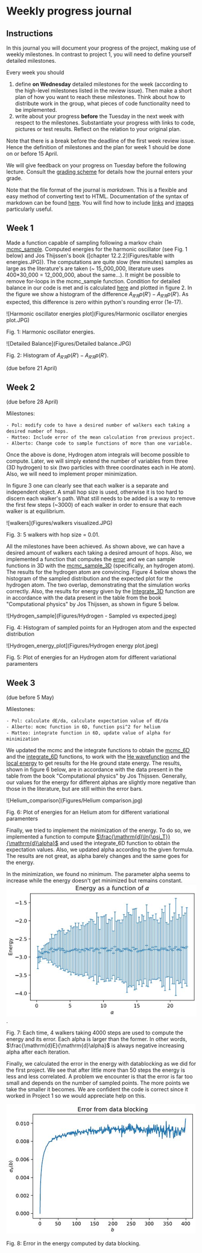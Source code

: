 # Weekly progress journal

## Instructions

In this journal you will document your progress of the project, making use of weekly milestones. In contrast to project 1, you will need to define yourself detailed milestones.

Every week you should 

1. define **on Wednesday** detailed milestones for the week (according to the
   high-level milestones listed in the review issue).
   Then make a short plan of how you want to 
   reach these milestones. Think about how to distribute work in the group, 
   what pieces of code functionality need to be implemented. 
2. write about your progress **before** the Tuesday in the next week with
   respect to the milestones. Substantiate your progress with links to code,
   pictures or test results. Reflect on the relation to your original plan.

Note that there is a break before the deadline of the first week review
issue. Hence the definition of milestones and the plan for week 1 should be
done on or before 15 April.

We will give feedback on your progress on Tuesday before the following lecture. Consult the 
[grading scheme](https://computationalphysics.quantumtinkerer.tudelft.nl/proj2-grading/) 
for details how the journal enters your grade.

Note that the file format of the journal is *markdown*. This is a flexible and easy method of 
converting text to HTML. 
Documentation of the syntax of markdown can be found 
[here](https://docs.gitlab.com/ee/user/markdown.html#gfm-extends-standard-markdown). 
You will find how to include [links](https://docs.gitlab.com/ee/user/markdown.html#links) and 
[images](https://docs.gitlab.com/ee/user/markdown.html#images) particularly
useful.

## Week 1
Made a function capable of sampling following a markov chain [mcmc_sample](https://gitlab.kwant-project.org/computational_physics/projects/Project-2---QMC_pdedalmauhugue/-/blob/master/Skeleton.py#L23). Computed energies for the harmonic oscillator (see Fig. 1 below) and Jos Thijssen's book ([chapter 12.2.2](Figures/table with energies.JPG)). The computations are quite slow (few minutes) samples as large as the literature's are taken (~ 15_000_000, literature uses 400*30_000 = 12_000_000, about the same...). It might be possible to remove for-loops in the mcmc_sample function. Condition for detailed balance in our code is met and is calculated [here](https://gitlab.kwant-project.org/computational_physics/projects/Project-2---QMC_pdedalmauhugue/-/blob/master/Skeleton.py#L50-53) and plotted in figure 2. In the figure we show a histogram of the difference $`A_{R' R}p(R') - A_{R' R}p(R')`$. As expected, this difference is zero within python's rounding error (1e-17).


![Harmonic oscillator energies plot](Figures/Harmonic oscillator energies plot.JPG)

Fig. 1: Harmonic oscillator energies.

![Detailed Balance](Figures/Detailed balance.JPG)

Fig. 2: Histogram of $`A_{R' R}p(R') - A_{R' R}p(R')`$.

(due before 21 April)


## Week 2
(due before 28 April)


Milestones:

    - Pol: modify code to have a desired number of walkers each taking a desired number of hops.
    - Matteo: Include error of the mean calculation from previous project.
    - Alberto: Change code to sample functions of more than one variable.

Once the above is done, Hydrogen atom integrals will become possible to compute. Later, we will simply extend the number of variables from three (3D hydrogen) to six (two particles with three coordinates each in He atom). Also, we will need to implement proper minimization.

In figure 3 one can clearly see that each walker is a separate and independent object. A small hop size is used, otherwise it is too hard to discern each walker's path. What still needs to be added is a way to remove the first few steps (~3000) of each walker in order to ensure that each walker is at equilibrium.

![walkers](Figures/walkers visualized.JPG)

Fig. 3: 5 walkers with hop size = 0.01.

All the milestones have been achieved. As shown above, we can have a desired amount of walkers each taking a desired amount of hops. Also, we implemented a function that computes the [error](https://gitlab.kwant-project.org/computational_physics/projects/Project-2---QMC_pdedalmauhugue/-/blob/master/Skeleton.py#L254-269) and we can sample functions in 3D with the [mcmc_sample_3D](https://gitlab.kwant-project.org/computational_physics/projects/Project-2---QMC_pdedalmauhugue/-/blob/master/Skeleton.py#L61-109) (specifically, an hydrogen atom). The results for the hydrogen atom are convincing. Figure 4 below shows the histogram of the sampled distribution and the expected plot for the hydrogen atom. The two overlap, demonstrating that the simulation works correctly. Also, the results for energy given by the [Integrate_3D](https://gitlab.kwant-project.org/computational_physics/projects/Project-2---QMC_pdedalmauhugue/-/blob/master/Skeleton.py#L195-215) function are in accordance with the data present in the table from the book "Computational physics" by Jos Thijssen, as shown in figure 5 below.

![Hydrogen_sample](Figures/Hydrogen - Sampled vs expected.jpeg)

Fig. 4: Histogram of sampled points for an Hydrogen atom and the expected distribution

![Hydrogen_energy_plot](Figures/Hydrogen energy plot.jpeg)

Fig. 5: Plot of energies for an Hydrogen atom for different variational paramenters



## Week 3
(due before 5 May)

Milestones:

    - Pol: calculate dE/da, calculate expectation value of dE/da
    - Alberto: mcmc function in 6D, function psi^2 for helium
    - Matteo: integrate function in 6D, update value of alpha for minimization
 
We updated the mcmc and the integrate functions to obtain the [mcmc_6D](https://gitlab.kwant-project.org/computational_physics/projects/Project-2---QMC_pdedalmauhugue/-/blob/master/Skeleton.py#L61-127) and the [integrate_6D](https://gitlab.kwant-project.org/computational_physics/projects/Project-2---QMC_pdedalmauhugue/-/blob/master/Skeleton.py#L397-420) functions, to work with the [He wavefunction](https://gitlab.kwant-project.org/computational_physics/projects/Project-2---QMC_pdedalmauhugue/-/blob/master/Skeleton.py#L228-244) and the [local energy](https://gitlab.kwant-project.org/computational_physics/projects/Project-2---QMC_pdedalmauhugue/-/blob/master/Skeleton.py#L228-244) to get results for the He ground state energy. The results, shown in figure 6 below, are in accordance with the data present in the table from the book "Computational physics" by Jos Thijssen. Generally, our values for the energy for different alphas are slightly more negative than those in the literature, but are still within the error bars.


![Helium_comparison](Figures/Helium comparison.jpg)

Fig. 6: Plot of energies for an Helium atom for different variational paramenters


Finally, we tried to implement the minimization of the energy. To do so, we implemented a function to compute [$`\frac{\mathrm{d}\ln{\psi_T}}{\mathrm{d}\alpha}`$](https://gitlab.kwant-project.org/computational_physics/projects/Project-2---QMC_pdedalmauhugue/-/blob/master/Skeleton.py#L246-256) and used the integrate_6D function to obtain the expectation values. Also, we updated alpha according to the given formula. The results are not great, as alpha barely changes and the same goes for the energy.

In the minimization, we found no minimum. The parameter alpha seems to increase while the energy doesn't get minimized but remains constant. ![minimization](Figures/Alpha_errbar.JPG).

Fig. 7: Each time, 4 walkers taking 4000 steps are used to compute the energy and its error. Each alpha is larger than the former.  In other words, $`\frac{\mathrm{d}E}{\mathrm{d}\alpha}`$ is always negative increasing alpha after each iteration.

Finally, we calculated the error in the energy with datablocking as we did for the first project. We see that after little more than 50 steps the energy is less and less correlated. A problem we encounter is that the error is far too small and depends on the number of sampled points. The more points we take the smaller it becomes. We are confident the code is correct since it worked in Project 1 so we would appreciate help on this.

 ![datablocking](Figures/Error_from_datablocking.JPG)

Fig. 8: Error in the energy computed by data blocking.
